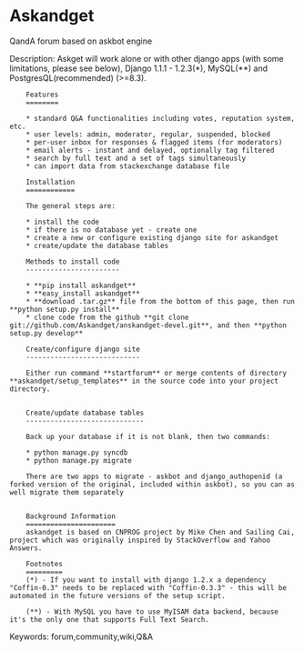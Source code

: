 # Askandget
QandA forum based on askbot engine

Description: Askget will work alone or with other django apps (with some limitations, please see below), Django 1.1.1 - 1.2.3(*), MySQL(**) and PostgresQL(recommended) (>=8.3).
        
        
        Features
        ========
        
        * standard Q&A functionalities including votes, reputation system, etc.
        * user levels: admin, moderator, regular, suspended, blocked
        * per-user inbox for responses & flagged items (for moderators)
        * email alerts - instant and delayed, optionally tag filtered
        * search by full text and a set of tags simultaneously
        * can import data from stackexchange database file
        
        Installation
        ============
        
        The general steps are:
        
        * install the code
        * if there is no database yet - create one
        * create a new or configure existing django site for askandget
        * create/update the database tables
        
        Methods to install code
        -----------------------
        
        * **pip install askandget**
        * **easy_install askandget**
        * **download .tar.gz** file from the bottom of this page, then run **python setup.py install**
        * clone code from the github **git clone git://github.com/Askandget/anskandget-devel.git**, and then **python setup.py develop**
        
        Create/configure django site
        ----------------------------
        
        Either run command **startforum** or merge contents of directory **askandget/setup_templates** in the source code into your project directory.
        
        
        Create/update database tables
        -----------------------------
        
        Back up your database if it is not blank, then two commands:
        
        * python manage.py syncdb
        * python manage.py migrate
        
        There are two apps to migrate - askbot and django_authopenid (a forked version of the original, included within askbot), so you can as well migrate them separately
        
       
        Background Information
        ======================
        askandget is based on CNPROG project by Mike Chen and Sailing Cai, project which was originally inspired by StackOverflow and Yahoo Answers.
        
        Footnotes
        =========
        (*) - If you want to install with django 1.2.x a dependency "Coffin-0.3" needs to be replaced with "Coffin-0.3.3" - this will be automated in the future versions of the setup script.
        
        (**) - With MySQL you have to use MyISAM data backend, because it's the only one that supports Full Text Search.
Keywords: forum,community,wiki,Q&A



